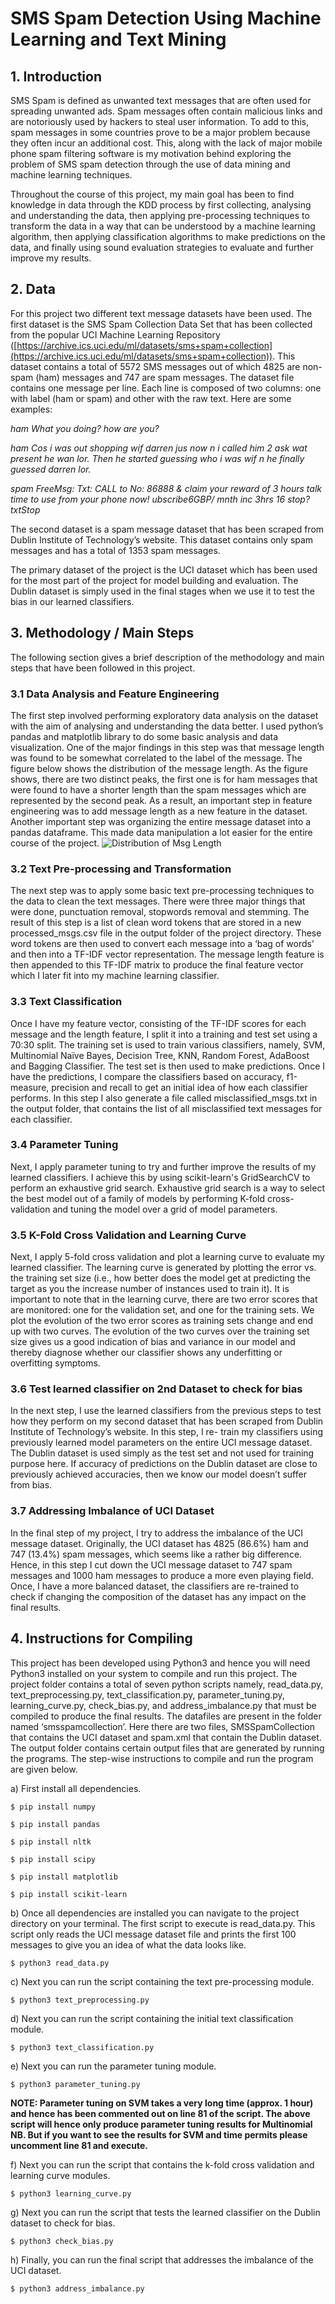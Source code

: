 # SMS Spam Detection Using Machine Learning and Text Mining

## 1. Introduction

SMS Spam is defined as unwanted text messages that are often used for spreading unwanted ads.
Spam messages often contain malicious links and are notoriously used by hackers to steal user
information. To add to this, spam messages in some countries prove to be a major problem because
they often incur an additional cost. This, along with the lack of major mobile phone spam filtering
software is my motivation behind exploring the problem of SMS spam detection through the use of
data mining and machine learning techniques.

Throughout the course of this project, my main goal has been to find knowledge in data through the
KDD process by first collecting, analysing and understanding the data, then applying pre-processing
techniques to transform the data in a way that can be understood by a machine learning algorithm,
then applying classification algorithms to make predictions on the data, and finally using sound
evaluation strategies to evaluate and further improve my results.

## 2. Data

For this project two different text message datasets have been used. The first dataset is the SMS Spam
Collection Data Set that has been collected from the popular UCI Machine Learning Repository
([https://archive.ics.uci.edu/ml/datasets/sms+spam+collection](https://archive.ics.uci.edu/ml/datasets/sms+spam+collection)). This dataset contains a total of 5572
SMS messages out of which 4825 are non-spam (ham) messages and 747 are spam messages. The
dataset file contains one message per line. Each line is composed of two columns: one with label (ham
or spam) and other with the raw text. Here are some examples:

_ham What you doing? how are you?_

_ham Cos i was out shopping wif darren jus now n i called him 2 ask wat present he wan lor. Then he
started guessing who i was wif n he finally guessed darren lor._

_spam FreeMsg: Txt: CALL to No: 86888 & claim your reward of 3 hours talk time to use from your
phone now! ubscribe6GBP/ mnth inc 3hrs 16 stop?txtStop_

The second dataset is a spam message dataset that has been scraped from Dublin Institute of
Technology’s website. This dataset contains only spam messages and has a total of 1353 spam
messages.

The primary dataset of the project is the UCI dataset which has been used for the most part of the
project for model building and evaluation. The Dublin dataset is simply used in the final stages when
we use it to test the bias in our learned classifiers.

## 3. Methodology / Main Steps

The following section gives a brief description of the methodology and main steps that have been
followed in this project.

### 3.1 Data Analysis and Feature Engineering

The first step involved performing exploratory data analysis on the dataset with the aim of analysing
and understanding the data better. I used python’s pandas and matplotlib library to do some basic
analysis and data visualization. One of the major findings in this step was that message length was
found to be somewhat correlated to the label of the message. The figure below shows the distribution
of the message length. As the figure shows, there are two distinct peaks, the first one is for ham 
messages that were found to have a shorter length than the spam messages which are represented by
the second peak. As a result, an important step in feature engineering was to add message length as a
new feature in the dataset. Another important step was organizing the entire message dataset into a
pandas dataframe. This made data manipulation a lot easier for the entire course of the project.
![Distribution of Msg Length](https://github.com/rohan8594/SMS-Spam-Detection/blob/master/output/Histogram1.png)

### 3.2 Text Pre-processing and Transformation

The next step was to apply some basic text pre-processing techniques to the data to clean the text
messages. There were three major things that were done, punctuation removal, stopwords removal
and stemming. The result of this step is a list of clean word tokens that are stored in a new
processed_msgs.csv file in the output folder of the project directory. These word tokens are then used
to convert each message into a ‘bag of words’ and then into a TF-IDF vector representation. The
message length feature is then appended to this TF-IDF matrix to produce the final feature vector
which I later fit into my machine learning classifier.

### 3.3 Text Classification

Once I have my feature vector, consisting of the TF-IDF scores for each message and the length
feature, I split it into a training and test set using a 70:30 split. The training set is used to train various
classifiers, namely, SVM, Multinomial Naïve Bayes, Decision Tree, KNN, Random Forest, AdaBoost
and Bagging Classifier. The test set is then used to make predictions. Once I have the predictions, I
compare the classifiers based on accuracy, f1-measure, precision and recall to get an initial idea of
how each classifier performs. In this step I also generate a file called misclassified_msgs.txt in the
output folder, that contains the list of all misclassified text messages for each classifier.

### 3.4 Parameter Tuning

Next, I apply parameter tuning to try and further improve the results of my learned classifiers. I
achieve this by using scikit-learn's GridSearchCV to perform an exhaustive grid search. Exhaustive
grid search is a way to select the best model out of a family of models by performing K-fold cross-
validation and tuning the model over a grid of model parameters.


### 3.5 K-Fold Cross Validation and Learning Curve

Next, I apply 5-fold cross validation and plot a learning curve to evaluate my learned classifier. The
learning curve is generated by plotting the error vs. the training set size (i.e., how better does the
model get at predicting the target as you the increase number of instances used to train it). It is
important to note that in the learning curve, there are two error scores that are monitored: one for the
validation set, and one for the training sets. We plot the evolution of the two error scores as training
sets change and end up with two curves. The evolution of the two curves over the training set size
gives us a good indication of bias and variance in our model and thereby diagnose whether our
classifier shows any underfitting or overfitting symptoms.

### 3.6 Test learned classifier on 2nd Dataset to check for bias

In the next step, I use the learned classifiers from the previous steps to test how they perform on my
second dataset that has been scraped from Dublin Institute of Technology’s website. In this step, I re-
train my classifiers using previously learned model parameters on the entire UCI message dataset. The
Dublin dataset is used simply as the test set and not used for training purpose here. If accuracy of
predictions on the Dublin dataset are close to previously achieved accuracies, then we know our
model doesn’t suffer from bias.

### 3.7 Addressing Imbalance of UCI Dataset

In the final step of my project, I try to address the imbalance of the UCI message dataset. Originally,
the UCI dataset has 4825 (86.6%) ham and 747 (13.4%) spam messages, which seems like a rather
big difference. Hence, in this step I cut down the UCI message dataset to 747 spam messages and
1000 ham messages to produce a more even playing field. Once, I have a more balanced dataset, the
classifiers are re-trained to check if changing the composition of the dataset has any impact on the
final results.

## 4. Instructions for Compiling

This project has been developed using Python3 and hence you will need Python3 installed on your
system to compile and run this project. The project folder contains a total of seven python scripts
namely, read_data.py, text_preprocessing.py, text_classification.py, parameter_tuning.py,
learning_curve.py, check_bias.py, and address_imbalance.py that must be compiled to produce the
final results. The datafiles are present in the folder named ‘smsspamcollection’. Here there are two
files, SMSSpamCollection that contains the UCI dataset and spam.xml that contain the Dublin
dataset. The output folder contains certain output files that are generated by running the programs.
The step-wise instructions to compile and run the program are given below.

a) First install all dependencies.

```
$ pip install numpy

$ pip install pandas

$ pip install nltk

$ pip install scipy

$ pip install matplotlib

$ pip install scikit-learn
```

b) Once all dependencies are installed you can navigate to the project directory on your terminal. The
first script to execute is read_data.py. This script only reads the UCI message dataset file and prints
the first 100 messages to give you an idea of what the data looks like.

```
$ python3 read_data.py
```

c) Next you can run the script containing the text pre-processing module.

```
$ python3 text_preprocessing.py
```

d) Next you can run the script containing the initial text classification module.

```
$ python3 text_classification.py
```

e) Next you can run the parameter tuning module.

```
$ python3 parameter_tuning.py
```
**NOTE: Parameter tuning on SVM takes a very long time (approx. 1 hour) and hence has been commented out on line 81 of the script. The above script will hence only produce parameter tuning results for Multinomial NB. But if you want to see the results for SVM and time
permits please uncomment line 81 and execute.**

f) Next you can run the script that contains the k-fold cross validation and learning curve modules.

```
$ python3 learning_curve.py
```

g) Next you can run the script that tests the learned classifier on the Dublin dataset to check for bias.

```
$ python3 check_bias.py
```

h) Finally, you can run the final script that addresses the imbalance of the UCI dataset.

```
$ python3 address_imbalance.py
```
